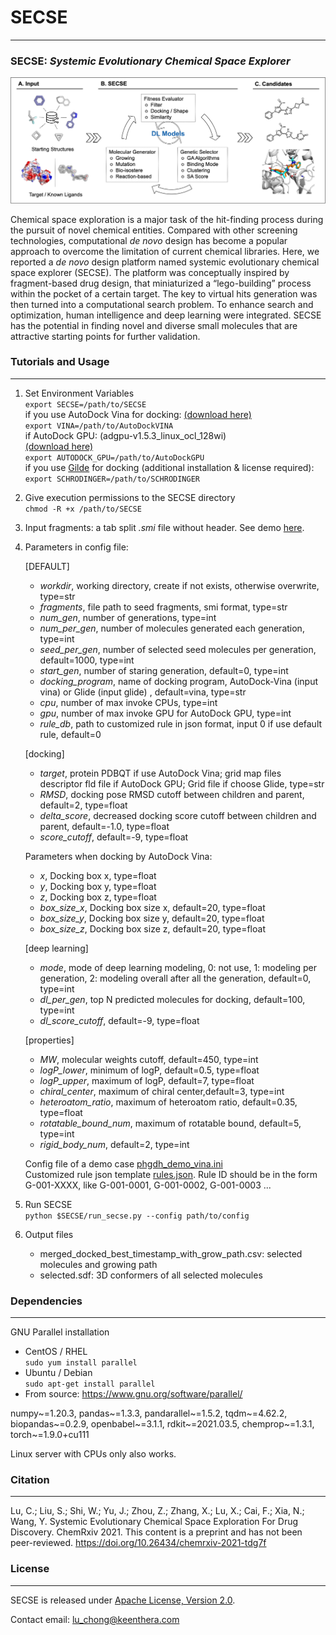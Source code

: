 # **SECSE**

----------------------------

### SECSE: _**S**ystemic **E**volutionary **C**hemical **S**pace **E**xplorer_

![plot](docs/platform.jpg)

Chemical space exploration is a major task of the hit-finding process during the pursuit of novel chemical entities.
Compared with other screening technologies, computational _de novo_ design has become a popular approach to overcome the
limitation of current chemical libraries. Here, we reported a _de novo_ design platform named systemic evolutionary
chemical space explorer (SECSE). The platform was conceptually inspired by fragment-based drug design, that miniaturized
a “lego-building” process within the pocket of a certain target. The key to virtual hits generation was then turned into
a computational search problem. To enhance search and optimization, human intelligence and deep learning were
integrated. SECSE has the potential in finding novel and diverse small molecules that are attractive starting points for
further validation.

### Tutorials and Usage

----------------------------

1. Set Environment Variables  
   `export SECSE=/path/to/SECSE`  
   if you use AutoDock Vina for docking:
   [(download here)](https://github.com/ccsb-scripps/AutoDock-Vina/releases)  
   `export VINA=/path/to/AutoDockVINA`  
   if AutoDock GPU: (adgpu-v1.5.3_linux_ocl_128wi)  
   [(download here)](https://github.com/ccsb-scripps/AutoDock-GPU/releases)  
   `export AUTODOCK_GPU=/path/to/AutoDockGPU`  
   if you use [Gilde](https://www.schrodinger.com/products/glide) for docking (additional installation & license
   required):  
   `export SCHRODINGER=/path/to/SCHRODINGER`
2. Give execution permissions to the SECSE directory  
   `chmod -R +x /path/to/SECSE`
3. Input fragments: a tab split _.smi_ file without header. See demo [here](demo/demo_1020.smi).
4. Parameters in config file:

   [DEFAULT]
    - _workdir_, working directory, create if not exists, otherwise overwrite, type=str
    - _fragments_, file path to seed fragments, smi format, type=str
    - _num_gen_, number of generations, type=int
    - _num_per_gen_, number of molecules generated each generation, type=int
    - _seed_per_gen_, number of selected seed molecules per generation, default=1000, type=int
    - _start_gen_, number of staring generation, default=0, type=int
    - _docking_program_, name of docking program, AutoDock-Vina (input vina) or Glide (input glide) , default=vina,
      type=str
    - _cpu_, number of max invoke CPUs, type=int
    - _gpu_, number of max invoke GPU for AutoDock GPU, type=int
    - _rule_db_, path to customized rule in json format, input 0 if use default rule, default=0

   [docking]
    - _target_, protein PDBQT if use AutoDock Vina; grid map files descriptor fld file if AutoDock GPU; Grid file if
      choose Glide, type=str
    - _RMSD_, docking pose RMSD cutoff between children and parent, default=2, type=float
    - _delta_score_, decreased docking score cutoff between children and parent, default=-1.0, type=float
    - _score_cutoff_, default=-9, type=float

   Parameters when docking by AutoDock Vina:
    - _x_, Docking box x, type=float
    - _y_, Docking box y, type=float
    - _z_, Docking box z, type=float
    - _box_size_x_, Docking box size x, default=20, type=float
    - _box_size_y_, Docking box size y, default=20, type=float
    - _box_size_z_, Docking box size z, default=20, type=float

   [deep learning]
    - _mode_, mode of deep learning modeling, 0: not use, 1: modeling per generation, 2: modeling overall after all the
      generation, default=0, type=int
    - _dl_per_gen_, top N predicted molecules for docking, default=100, type=int
    - _dl_score_cutoff_, default=-9, type=float

   [properties]
    - _MW_, molecular weights cutoff, default=450, type=int
    - _logP_lower_, minimum of logP, default=0.5, type=float
    - _logP_upper_, maximum of logP, default=7, type=float
    - _chiral_center_, maximum of chiral center,default=3, type=int
    - _heteroatom_ratio_, maximum of heteroatom ratio, default=0.35, type=float
    - _rotatable_bound_num_, maximum of rotatable bound, default=5, type=int
    - _rigid_body_num_, default=2, type=int

   Config file of a demo case [phgdh_demo_vina.ini](demo/phgdh_demo_vina.ini)  
   Customized rule json template [rules.json](demo/rules.json). Rule ID should be in the form G-001-XXXX, like
   G-001-0001, G-001-0002, G-001-0003 ...
5. Run SECSE  
   `python $SECSE/run_secse.py --config path/to/config`
6. Output files
    - merged_docked_best_timestamp_with_grow_path.csv: selected molecules and growing path
    - selected.sdf: 3D conformers of all selected molecules

### Dependencies

-------
GNU Parallel installation

- CentOS / RHEL  
  `sudo yum install parallel`
- Ubuntu / Debian  
  `sudo apt-get install parallel`
- From source: https://www.gnu.org/software/parallel/

numpy~=1.20.3, pandas~=1.3.3, pandarallel~=1.5.2, tqdm~=4.62.2, biopandas~=0.2.9, openbabel~=3.1.1, rdkit~=2021.03.5,
chemprop~=1.3.1, torch~=1.9.0+cu111

Linux server with CPUs only also works.

### Citation

-------
Lu, C.; Liu, S.; Shi, W.; Yu, J.; Zhou, Z.; Zhang, X.; Lu, X.; Cai, F.; Xia, N.; Wang, Y. Systemic Evolutionary Chemical
Space Exploration For Drug Discovery. ChemRxiv 2021. This content is a preprint and has not been peer-reviewed.
https://doi.org/10.26434/chemrxiv-2021-tdg7f

### License

-------
SECSE is released under [Apache License, Version 2.0](LICENSE.txt).

Contact email: lu_chong@keenthera.com

